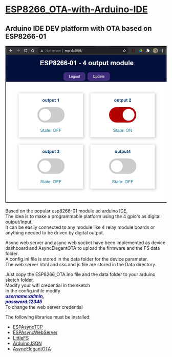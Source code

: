 <h1><span style="text-decoration: underline;">ESP8266_OTA-with-Arduino-IDE</span></h1>
<h2>Arduino IDE DEV platform with OTA based on ESP8266-01</h2>
<p><img src="./dashboard.png" alt="" /></p>
<p><span style="font-weight: 400;">Based on the popular esp8266-01 module ad arduino IDE,<br /></span><span style="font-weight: 400;">The idea is to make a programmable platform using the 4 gpio's as digital output/Input.<br /></span><span style="font-weight: 400;">It can be easily connected to any module like 4 relay module boards or anything needed to be driven by digital output.</span></p>
<p><span style="font-weight: 400;">Async web server and async web socket have been implemented as device dashboard and AsyncElegantOTA to upload the firmware and the FS data folder.<br /></span><span style="font-weight: 400;">A config.ini file is stored in the data folder for the device parameter.<br /></span><span style="font-weight: 400;">The web server html and css and js file are stored in the Data directory.</span></p>
<p><span style="font-weight: 400;">Just copy the ESP8266_OTA.ino file and the data folder to your arduino sketch folder.<br /></span><span style="font-weight: 400;">Modify your wifi credential in the sketch<br /></span><span style="font-weight: 400;">In the config.inifile modify<br /></span><span style="color: #000080;"><em><strong>username:admin,<br /></strong></em></span><span style="font-weight: 400;"><span style="color: #000080;"><em><strong>password:12345</strong></em></span><br /></span><span style="font-weight: 400;">To change the web server credential</span></p>
<p><span style="font-weight: 400;">The following libraries must be installed:</span></p>
<ul>
<li><a href="https://github.com/me-no-dev/ESPAsyncTCP">ESPAsyncTCP</a></li>
<li>
<div>
<div><a href="https://github.com/me-no-dev/ESPAsyncWebServer">ESPAsyncWebServer</a></div>
</div>
</li>
<li><a href="https://github.com/earlephilhower/arduino-esp8266littlefs-plugin/releases">LittleFS </a></li>
<li><a href="https://arduinojson.org/">ArduinoJSON </a></li>
<li><a href="https://github.com/ayushsharma82/AsyncElegantOTA">AsyncElegantOTA</a></li>
</ul>
